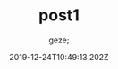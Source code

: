 ---
title: post1
slug: post1
tags: nav
date: 2019-12-24T10:49:13.202Z
author: geze;
summary: ' Those who Trust in the lord Shall renew there streangth'
---
